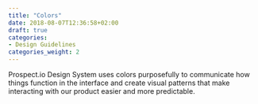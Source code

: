```yaml
---
title: "Colors"
date: 2018-08-07T12:36:58+02:00
draft: true
categories:
- Design Guidelines
categories_weight: 2
---
```


Prospect.io Design System uses colors purposefully to communicate how things function in the interface and create visual patterns that make interacting with our product easier and more predictable.
